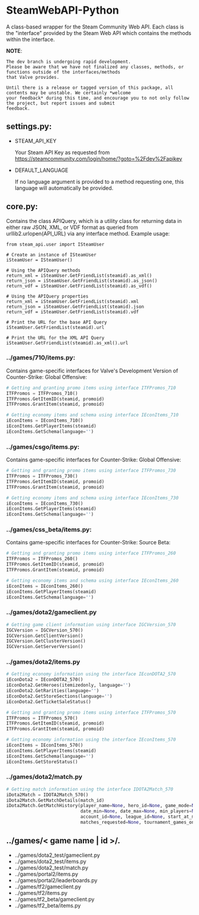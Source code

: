SteamWebAPI-Python
==================

A class-based wrapper for the Steam Community Web API. Each class is the "interface" provided by the Steam Web API which contains the methods within the interface.

**NOTE**:

    The dev branch is undergoing rapid development.
    Please be aware that we have not finalized any classes, methods, or functions outside of the interfaces/methods
    that Valve provides.

    Until there is a release or tagged version of this package, all contents may be unstable. We certainly *welcome
    your feedback* during this time, and encourage you to not only follow the project, but report issues and submit
    feedback.

settings.py:
------------
* STEAM_API_KEY

  Your Steam API Key as requested from https://steamcommunity.com/login/home/?goto=%2Fdev%2Fapikey

* DEFAULT_LANGUAGE

  If no language argument is provided to a method requesting one, this language will automatically be provided.

core.py:
------------
Contains the class APIQuery, which is a utility class for returning data in either raw JSON, XML, or VDF format as queried from urllib2.urlopen(API_URL) via any interface method. Example usage:

    from steam_api.user import ISteamUser

    # Create an instance of ISteamUser
    iSteamUser = ISteamUser()

    # Using the APIQuery methods
    return_xml = iSteamUser.GetFriendList(steamid).as_xml()
    return_json = iSteamUser.GetFriendList(steamid).as_json()
    return_vdf = iSteamUser.GetFriendList(steamid).as_vdf()

    # Using the APIQuery properties
    return_xml = iSteamUser.GetFriendList(steamid).xml
    return_json = iSteamUser.GetFriendList(steamid).json
    return_vdf = iSteamUser.GetFriendList(steamid).vdf

    # Print the URL for the base API Query
    iSteamUser.GetFriendList(steamid).url

    # Print the URL for the XML API Query
    iSteamUser.GetFriendList(steamid).as_xml().url

### ../games/710/items.py:
Contains game-specific interfaces for Valve's Development Version of Counter-Strike: Global Offensive:
```python
# Getting and granting promo items using interface ITFPromos_710
ITFPromos = ITFPromos_710()
ITFPromos.GetItemID(steamid, promoid)
ITFPromos.GrantItem(steamid, promoid)

# Getting economy items and schema using interface IEconItems_710
iEconItems = IEconItems_710()
iEconItems.GetPlayerItems(steamid)
iEconItems.GetSchema(language='')
```

### ../games/csgo/items.py:
Contains game-specific interfaces for Counter-Strike: Global Offensive:
```python
# Getting and granting promo items using interface ITFPromos_730
ITFPromos = ITFPromos_730()
ITFPromos.GetItemID(steamid, promoid)
ITFPromos.GrantItem(steamid, promoid)

# Getting economy items and schema using interface IEconItems_730
iEconItems = IEconItems_730()
iEconItems.GetPlayerItems(steamid)
iEconItems.GetSchema(language='')
```

### ../games/css_beta/items.py:
Contains game-specific interfaces for Counter-Strike: Source Beta:
```python
# Getting and granting promo items using interface ITFPromos_260
ITFPromos = ITFPromos_260()
ITFPromos.GetItemID(steamid, promoid)
ITFPromos.GrantItem(steamid, promoid)

# Getting economy items and schema using interface IEconItems_260
iEconItems = IEconItems_260()
iEconItems.GetPlayerItems(steamid)
iEconItems.GetSchema(language='')
```

### ../games/dota2/gameclient.py
```python
# Getting game client information using interface IGCVersion_570
IGCVersion = IGCVersion_570()
IGCVersion.GetClientVersion()
IGCVersion.GetClusterVersion()
IGCVersion.GetServerVersion()
```

### ../games/dota2/items.py
```python
# Getting economy information using the interface IEconDOTA2_570
iEconDota2 = IEconDOTA2_570()
iEconDota2.GetHeroes(itemizedonly, language='')
iEconDota2.GetRarities(language='')
iEconDota2.GetStoreSections(language='')
iEconDota2.GetTicketSaleStatus()

# Getting and granting promo items using interface ITFPromos_570
ITFPromos = ITFPromos_570()
ITFPromos.GetItemID(steamid, promoid)
ITFPromos.GrantItem(steamid, promoid)

# Getting economy information using the interface IEconItems_570
iEconItems = IEconItems_570()
iEconItems.GetPlayerItems(steamid)
iEconItems.GetSchema(language='')
iEconItems.GetStoreStatus()
```

### ../games/dota2/match.py
```python
# Getting match information using the interface IDOTA2Match_570
iDota2Match = IDOTA2Match_570()
iDota2Match.GetMatchDetails(match_id)
iDota2Match.GetMatchHistory(player_name=None, hero_id=None, game_mode=None,skill=None,
                            date_min=None, date_max=None, min_players=None,
                            account_id=None, league_id=None, start_at_match_id=None,
                            matches_requested=None, tournament_games_only=None)
```

../games/< game name | id >/*.*
-----------------------------
* ../games/dota2_test/gameclient.py
* ../games/dota2_test/items.py
* ../games/dota2_test/match.py
* ../games/portal2/items.py
* ../games/portal2/leaderboards.py
* ../games/tf2/gameclient.py
* ../games/tf2/items.py
* ../games/tf2_beta/gameclient.py
* ../games/tf2_beta/items.py
